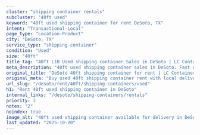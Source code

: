 ```yaml
---
cluster: "shipping container rentals"
subcluster: "40ft used"
keyword: "40ft used shipping container for rent DeSoto, TX"
intent: "Transactional-Local"
page_type: "Location-Product"
city: "DeSoto, TX"
service_type: "shipping container"
condition: "Used"
size: "40ft"
title_tag: "40ft L10 Used shipping container Sales in DeSoto | LC Container"
meta_description: "40ft used shipping container sales in DeSoto. Fast delivery, competitive pricing. Serving shipping containers area. Quote ID: KP0. Call (214) 524-4168 for your free quote today."
original_title: "DeSoto 40ft shipping container for rent | LC Container"
original_meta: "Buy used 40ft shipping container rent with local delivery in DeSoto, TX. LC Container — local Since 2003. Request a fast quote today."
url_slug: "/desoto/rent/40ft/shipping-containers/used"
h1: "Rent 40ft used shipping container in DeSoto"
internal_links: "/desoto/shipping-containers/rentals"
priority: 3
notes: "2"
noindex: true
image_alt: "40ft used shipping container available for delivery in DeSoto"
last_updated: "2025-10-20"
---
```


<!-- TODO: Add unique city/inventory copy, images, and internal links here. -->

